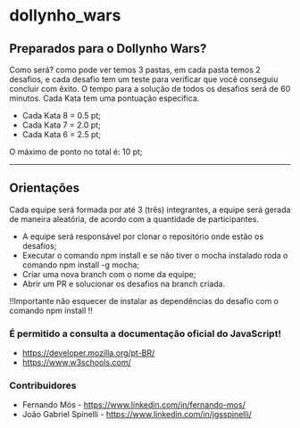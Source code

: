 # dollynho_wars


## Preparados para o Dollynho Wars?

Como será? 
como pode ver temos 3 pastas, em cada pasta temos 2 desafios, e cada desafio tem um teste para verificar que você conseguiu concluir com êxito.
O tempo para a solução de todos os desafios será de 60 minutos. Cada Kata tem uma pontuação especifica.

* Cada Kata 8 = 0.5 pt;
* Cada Kata 7 = 2.0 pt;
* Cada Kata 6 = 2.5 pt;

O máximo de ponto no total é: 10 pt; 

-------------------------------------------------------------------------------------------------------------------------------------------------

## Orientações

Cada equipe será formada por até 3 (três) integrantes, a equipe será gerada de maneira aleatória, de acordo com a quantidade de participantes.
* A equipe será responsável por clonar o repositório onde estão os desafios;
* Executar o comando npm install e se não tiver o mocha instalado roda o comando npm install -g mocha;
* Criar uma nova branch com o nome da equipe;
* Abrir um PR e solucionar os desafios na branch criada. 

!!Importante não esquecer de instalar as dependências do desafio com o comando npm install !!

### É permitido a consulta a documentação oficial do JavaScript! 
- https://developer.mozilla.org/pt-BR/
- https://www.w3schools.com/



### Contribuidores
* Fernando Mós - https://www.linkedin.com/in/fernando-mos/
* João Gabriel Spinelli - https://www.linkedin.com/in/jgsspinelli/
